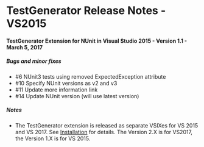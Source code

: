 # TestGenerator Release Notes - VS2015


#### TestGenerator Extension for NUnit in Visual Studio 2015 - Version 1.1 - March 5, 2017

##### Bugs and minor fixes
  * #6 NUnit3 tests using removed ExpectedException attribute
  * #10 Specify NUnit versions as v2 and v3
  * #11 Update more information link
  * #14 Update NUnit version (will use latest version)



##### Notes
 * The TestGenerator extension is released as separate VSIXes for VS 2015 and VS 2017.  See [Installation](TestGenerator-Installation.md) for details.  The Version 2.X is for VS2017, the Version 1.X is for VS 2015. 
